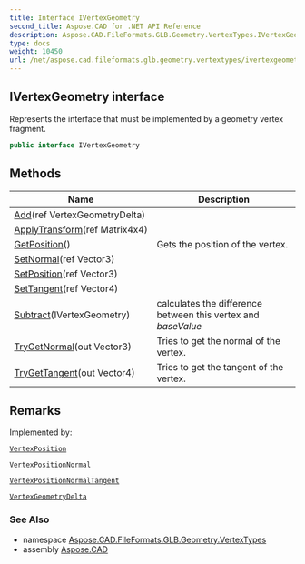 ```yaml
---
title: Interface IVertexGeometry
second_title: Aspose.CAD for .NET API Reference
description: Aspose.CAD.FileFormats.GLB.Geometry.VertexTypes.IVertexGeometry interface. Represents the interface that must be implemented by a geometry vertex fragment
type: docs
weight: 10450
url: /net/aspose.cad.fileformats.glb.geometry.vertextypes/ivertexgeometry/
---
```

## IVertexGeometry interface

Represents the interface that must be implemented by a geometry vertex fragment.

```csharp
public interface IVertexGeometry
```

## Methods

| Name | Description |
| --- | --- |
| [Add](../../aspose.cad.fileformats.glb.geometry.vertextypes/ivertexgeometry/add/)(ref VertexGeometryDelta) |  |
| [ApplyTransform](../../aspose.cad.fileformats.glb.geometry.vertextypes/ivertexgeometry/applytransform/)(ref Matrix4x4) |  |
| [GetPosition](../../aspose.cad.fileformats.glb.geometry.vertextypes/ivertexgeometry/getposition/)() | Gets the position of the vertex. |
| [SetNormal](../../aspose.cad.fileformats.glb.geometry.vertextypes/ivertexgeometry/setnormal/)(ref Vector3) |  |
| [SetPosition](../../aspose.cad.fileformats.glb.geometry.vertextypes/ivertexgeometry/setposition/)(ref Vector3) |  |
| [SetTangent](../../aspose.cad.fileformats.glb.geometry.vertextypes/ivertexgeometry/settangent/)(ref Vector4) |  |
| [Subtract](../../aspose.cad.fileformats.glb.geometry.vertextypes/ivertexgeometry/subtract/)(IVertexGeometry) | calculates the difference between this vertex and *baseValue* |
| [TryGetNormal](../../aspose.cad.fileformats.glb.geometry.vertextypes/ivertexgeometry/trygetnormal/)(out Vector3) | Tries to get the normal of the vertex. |
| [TryGetTangent](../../aspose.cad.fileformats.glb.geometry.vertextypes/ivertexgeometry/trygettangent/)(out Vector4) | Tries to get the tangent of the vertex. |

## Remarks

Implemented by:

[`VertexPosition`](../vertexposition/)

[`VertexPositionNormal`](../vertexpositionnormal/)

[`VertexPositionNormalTangent`](../vertexpositionnormaltangent/)

[`VertexGeometryDelta`](../vertexgeometrydelta/)

### See Also

* namespace [Aspose.CAD.FileFormats.GLB.Geometry.VertexTypes](../../aspose.cad.fileformats.glb.geometry.vertextypes/)
* assembly [Aspose.CAD](../../)


